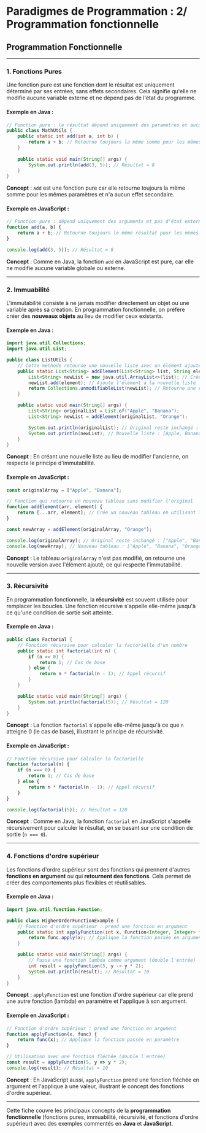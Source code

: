 # **Paradigmes de Programmation : 2/ Programmation fonctionnelle**

## Programmation Fonctionnelle

---

### 1. **Fonctions Pures**

Une fonction pure est une fonction dont le résultat est uniquement déterminé par ses entrées, sans effets secondaires. Cela signifie qu'elle ne modifie aucune variable externe et ne dépend pas de l'état du programme.

#### Exemple en Java :

```java
// Fonction pure : le résultat dépend uniquement des paramètres et aucune variable externe n'est modifiée.
public class MathUtils {
    public static int add(int a, int b) {
        return a + b; // Retourne toujours la même somme pour les mêmes entrées
    }
    
    public static void main(String[] args) {
        System.out.println(add(3, 5)); // Résultat = 8
    }
}
```

**Concept** : `add` est une fonction pure car elle retourne toujours la même somme pour les mêmes paramètres et n'a aucun effet secondaire.

#### Exemple en JavaScript :

```javascript
// Fonction pure : dépend uniquement des arguments et pas d'état externe
function add(a, b) {
    return a + b; // Retourne toujours le même résultat pour les mêmes arguments
}

console.log(add(3, 5)); // Résultat = 8
```

**Concept** : Comme en Java, la fonction `add` en JavaScript est pure, car elle ne modifie aucune variable globale ou externe.

---

### 2. **Immuabilité**

L'immutabilité consiste à ne jamais modifier directement un objet ou une variable après sa création. En programmation fonctionnelle, on préfère créer des **nouveaux objets** au lieu de modifier ceux existants.

#### Exemple en Java :

```java
import java.util.Collections;
import java.util.List;

public class ListUtils {
    // Cette méthode retourne une nouvelle liste avec un élément ajouté, sans modifier la liste d'origine
    public static List<String> addElement(List<String> list, String element) {
        List<String> newList = new java.util.ArrayList<>(list); // Crée une nouvelle liste basée sur l'ancienne
        newList.add(element); // Ajoute l'élément à la nouvelle liste
        return Collections.unmodifiableList(newList); // Retourne une version immuable de la liste
    }

    public static void main(String[] args) {
        List<String> originalList = List.of("Apple", "Banana");
        List<String> newList = addElement(originalList, "Orange");

        System.out.println(originalList); // Original reste inchangé : [Apple, Banana]
        System.out.println(newList); // Nouvelle liste : [Apple, Banana, Orange]
    }
}
```

**Concept** : En créant une nouvelle liste au lieu de modifier l'ancienne, on respecte le principe d'immutabilité.

#### Exemple en JavaScript :

```javascript
const originalArray = ["Apple", "Banana"];

// Fonction qui retourne un nouveau tableau sans modifier l'original
function addElement(arr, element) {
    return [...arr, element]; // Crée un nouveau tableau en utilisant la décomposition (spread operator)
}

const newArray = addElement(originalArray, "Orange");

console.log(originalArray); // Original reste inchangé : ["Apple", "Banana"]
console.log(newArray); // Nouveau tableau : ["Apple", "Banana", "Orange"]
```

**Concept** : Le tableau `originalArray` n'est pas modifié, on retourne une nouvelle version avec l'élément ajouté, ce qui respecte l'immutabilité.

---

### 3. **Récursivité**

En programmation fonctionnelle, la **récursivité** est souvent utilisée pour remplacer les boucles. Une fonction récursive s'appelle elle-même jusqu'à ce qu'une condition de sortie soit atteinte.

#### Exemple en Java :

```java
public class Factorial {
    // Fonction récursive pour calculer la factorielle d'un nombre
    public static int factorial(int n) {
        if (n == 0) {
            return 1; // Cas de base
        } else {
            return n * factorial(n - 1); // Appel récursif
        }
    }

    public static void main(String[] args) {
        System.out.println(factorial(5)); // Résultat = 120
    }
}
```

**Concept** : La fonction `factorial` s'appelle elle-même jusqu'à ce que `n` atteigne 0 (le cas de base), illustrant le principe de récursivité.

#### Exemple en JavaScript :

```javascript
// Fonction récursive pour calculer la factorielle
function factorial(n) {
    if (n === 0) {
        return 1; // Cas de base
    } else {
        return n * factorial(n - 1); // Appel récursif
    }
}

console.log(factorial(5)); // Résultat = 120
```

**Concept** : Comme en Java, la fonction `factorial` en JavaScript s'appelle récursivement pour calculer le résultat, en se basant sur une condition de sortie (`n === 0`).

---

### 4. **Fonctions d'ordre supérieur**

Les fonctions d'ordre supérieur sont des fonctions qui prennent d'autres **fonctions en argument** ou qui **retournent des fonctions**. Cela permet de créer des comportements plus flexibles et réutilisables.

#### Exemple en Java :

```java
import java.util.function.Function;

public class HigherOrderFunctionExample {
    // Fonction d'ordre supérieur : prend une fonction en argument
    public static int applyFunction(int x, Function<Integer, Integer> func) {
        return func.apply(x); // Applique la fonction passée en argument
    }

    public static void main(String[] args) {
        // Passe une fonction lambda comme argument (double l'entrée)
        int result = applyFunction(5, y -> y * 2);
        System.out.println(result); // Résultat = 10
    }
}
```

**Concept** : `applyFunction` est une fonction d'ordre supérieur car elle prend une autre fonction (lambda) en paramètre et l'applique à son argument.

#### Exemple en JavaScript :

```javascript
// Fonction d'ordre supérieur : prend une fonction en argument
function applyFunction(x, func) {
    return func(x); // Applique la fonction passée en paramètre
}

// Utilisation avec une fonction fléchée (double l'entrée)
const result = applyFunction(5, y => y * 2);
console.log(result); // Résultat = 10
```

**Concept** : En JavaScript aussi, `applyFunction` prend une fonction fléchée en argument et l'applique à une valeur, illustrant le concept des fonctions d'ordre supérieur.

---

Cette fiche couvre les principaux concepts de la **programmation fonctionnelle** (fonctions pures, immuabilité, récursivité, et fonctions d'ordre supérieur) avec des exemples commentés en **Java** et **JavaScript**.

